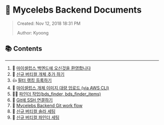 # 💫 Mycelebs Backend Documents
> Created: Nov 12, 2018 18:31 PM
>
> Author: Kyoong

## 📚 Contents
---

1. 🖖 [마이셀럽스 백엔드에 오신것을 환영합니다](http://devlab.celebtide.com:8081/dev/welcome-backend-documents/blob/master/WELCOME.md)
2. 🐣  [신규 버티컬 개체 추가 하기](http://devlab.celebtide.com:8081/dev/welcome-backend-documents/blob/master/ADD_OBJECTS.md)
3. 👍  [필터 랭킹 등록하기](http://devlab.celebtide.com:8081/dev/welcome-backend-documents/blob/master/VERTICAL_CATEGORY_FILTER_RANKING.md)
4. 🌄  [마이셀럽스 개체 이미지 대량 업로드 (via AWS CLI)](http://devlab.celebtide.com:8081/dev/welcome-backend-documents/blob/master/IMAGE_UPLOADS.md)
5. 🕵️‍♀️ [파인더 작업(bds_finder, bds_finder_items)](http://devlab.celebtide.com:8081/dev/welcome-backend-documents/blob/master/BDS_FINDER.md)
6. 🐙  [Git에 SSH 연결하기](http://devlab.celebtide.com:8081/dev/welcome-backend-documents/blob/master/GIT_SSH.md)
7. 🎄  [Mycelebs Backend Git work flow](http://devlab.celebtide.com:8081/dev/welcome-backend-documents/blob/master/GIT_WORK_FLOW.md)
8. 🦋  [신규 버티컬 솔라 세팅](http://devlab.celebtide.com:8081/dev/welcome-backend-documents/blob/master/SOLR_SETTING.md)
9. 🐞  [신규 버티컬 파인더 세팅](http://devlab.celebtide.com:8081/dev/welcome-backend-documents/blob/master/FINDER_SETTING.md)